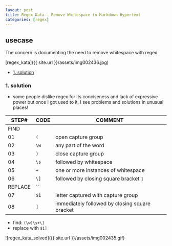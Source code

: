 ```yaml
---
layout: post
title: Regex Kata — Remove Whitespace in Markdown Hypertext
categories: [regex]
---
```

## usecase
The concern is documenting the need to remove whitespace with regex

[regex_kata]({{ site.url }}/assets/img002436.jpg)

<!-- TOC -->

- [1. solution](#1-solution)

<!-- /TOC -->

### 1. solution
* some people dislike regex for its conciseness and lack of expressive power but once I got used to it, I see problems and solutions in unusual places!


STEP#   | CODE | COMMENT
--------|------|-----------------------------------------------
FIND    |      |
01      | `(`  | open capture group
02      | `\w` | any part of the word
03      | `)`  | close capture group
04      | `\s` | followed by whitespace
05      | `+`  | one or more instances of whitespace
06      | `\]` | followed by closing square bracket `]`
REPLACE | ``   |
07      | `$1` | letter captured with capture group
08      | `]`  | immediately followed by closing square bracket

* find: `(\w)\s+\]`
* replace with `$1]`

![regex_kata_solved]({{ site.url }}/assets/img002435.gif)
